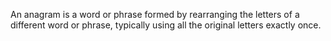 An anagram is a word or phrase formed by rearranging the letters of a different word or phrase, typically using all the original letters exactly once.
